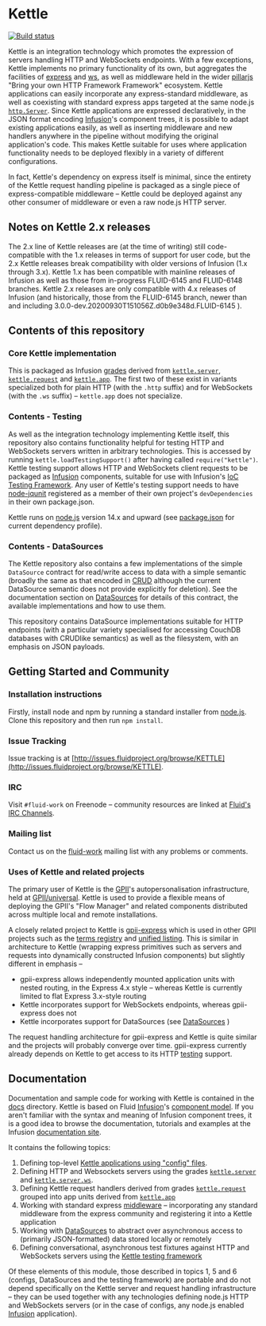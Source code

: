 # Kettle

[![Build status](https://badge.buildkite.com/8715d7bc790b1c2702109d3ce2b777fe5322c858465e587478.svg)](https://buildkite.com/fluid-project/kettle)

Kettle is an integration technology which promotes the expression of servers handling HTTP and WebSockets endpoints.
With a few exceptions, Kettle implements no primary functionality of its own, but aggregates the facilities of
[express](http://expressjs.com/) and [ws](https://github.com/websockets/ws), as well as middleware held in the wider
[pillarjs](https://github.com/pillarjs) "Bring your own HTTP Framework Framework" ecosystem. Kettle applications can
easily incorporate any express-standard middleware, as well as coexisting with standard express apps targeted at the
same node.js <a href="https://nodejs.org/api/http.html#http_class_http_server"><code>http.Server</code></a>. Since
Kettle applications are expressed declaratively, in the JSON format encoding
[Infusion](https://github.com/fluid-project/infusion)'s component trees, it is possible to adapt existing
applications easily, as well as inserting middleware and new handlers anywhere in the pipeline without modifying the
original application's code. This makes Kettle suitable for uses where application functionality needs to be deployed
flexibly in a variety of different configurations.

In fact, Kettle's dependency on express itself is minimal, since the entirety of the Kettle request handling pipeline
is packaged as a single piece of express-compatible middleware – Kettle could be deployed against any other consumer
of middleware or even a raw node.js HTTP server.

## Notes on Kettle 2.x releases

The 2.x line of Kettle releases are (at the time of writing) still code-compatible with the 1.x releases in terms of
support for user code, but the 2.x Kettle releases break compatibility with older versions of Infusion (1.x through
3.x). Kettle 1.x has been compatible with mainline releases of Infusion as well as those from in-progress
FLUID-6145 and FLUID-6148 branches. Kettle 2.x releases are only compatible with 4.x releases of Infusion (and
historically, those from the FLUID-6145 branch, newer than and including
3.0.0-dev.20200930T151056Z.d0b9e348d.FLUID-6145 ).

## Contents of this repository

### Core Kettle implementation

This is packaged as Infusion [grades](http://docs.fluidproject.org/infusion/development/ComponentGrades.html) derived
from [`kettle.server`](./docs/Servers.md#kettle.server),
[`kettle.request`](./docs/RequestHandlersAndApps.md#kettle.request) and
[`kettle.app`](./docs/RequestHandlersAndApps.md#kettle.app). The first two of these exist in variants specialized both
for plain HTTP (with the `.http` suffix) and for WebSockets (with the `.ws` suffix) – `kettle.app` does not specialize.

### Contents - Testing

As well as the integration technology implementing Kettle itself, this repository also contains functionality helpful
for testing HTTP and WebSockets servers written in arbitrary technologies. This is accessed by running
`kettle.loadTestingSupport()` after having called `require("kettle")`. Kettle testing support allows HTTP and
WebSockets client requests to be packaged as [Infusion](https://github.com/fluid-project/infusion) components, suitable
for use with Infusion's
[IoC Testing Framework](http://docs.fluidproject.org/infusion/development/IoCTestingFramework.html).
Any user of Kettle's testing support needs to have [node-jqunit](https://github.com/fluid-project/node-jqunit)
registered as a member of their own project's `devDependencies` in their own package.json.

Kettle runs on [node.js](https://nodejs.org) version 14.x and upward (see [package.json](package.json) for current
dependency profile).

### Contents - DataSources

The Kettle repository also contains a few implementations of the simple `DataSource` contract for read/write access to
data with a simple semantic (broadly the same as that encoded in
[CRUD](https://en.wikipedia.org/wiki/Create,_read,_update_and_delete) although the current DataSource semantic does not
provide explicitly for deletion). See the documentation section on [DataSources](./docs/DataSources.md) for details of
this contract, the available implementations and how to use them.

This repository contains DataSource implementations suitable for HTTP endpoints (with a particular variety specialised
for accessing CouchDB databases with CRUDlike semantics) as well as the filesystem, with an emphasis on JSON payloads.

## Getting Started and Community

### Installation instructions

Firstly, install node and npm by running a standard installer from [node.js](https://nodejs.org). Clone this repository
and then run `npm install`.

### Issue Tracking

Issue tracking is at [http://issues.fluidproject.org/browse/KETTLE](http://issues.fluidproject.org/browse/KETTLE).

### IRC

Visit `#fluid-work` on Freenode – community resources are linked at
[Fluid's IRC Channels](https://wiki.fluidproject.org/display/fluid/IRC+Channel).

### Mailing list

Contact us on the [fluid-work](https://wiki.fluidproject.org/display/fluid/Mailing+Lists) mailing list with any
problems or comments.

### Uses of Kettle and related projects

The primary user of Kettle is the [GPII](http://gpii.net/)'s autopersonalisation infrastructure, held at
[GPII/universal](https://github.com/GPII/universal). Kettle is used to provide a flexible means of deploying the
GPII's "Flow Manager" and related components distributed across multiple local and remote installations.

A closely related project to Kettle is [gpii-express](https://github.com/GPII/gpii-express) which is used in other
GPII projects such as the [terms registry](https://github.com/GPII/common-terms-registry) and
[unified listing](https://github.com/GPII/ul-api). This is similar in architecture to Kettle (wrapping express
primitives such as servers and requests into dynamically constructed Infusion components) but slightly different in
emphasis –

* gpii-express allows independently mounted application units with nested routing, in the Express 4.x style – whereas
  Kettle is currently limited to flat Express 3.x-style routing
* Kettle incorporates support for WebSockets endpoints, whereas gpii-express does not
* Kettle incorporates support for DataSources (see [DataSources](./docs/DataSources.md) )

The request handling architecture for gpii-express and Kettle is quite similar and the projects will probably converge
over time. gpii-express currently already depends on Kettle to get access to its HTTP
[testing](./docs/KettleTestingFramework.md) support.

## Documentation

Documentation and sample code for working with Kettle is contained in the [docs](./docs) directory. Kettle is based on
Fluid [Infusion](http://fluidproject.org/infusion.html)'s
[component model](http://docs.fluidproject.org/infusion/development/HowToUseInfusionIoC.html). If you aren't familiar
with the syntax and meaning of Infusion component trees, it is a good idea to browse the documentation, tutorials and
examples at the Infusion [documentation site](http://docs.fluidproject.org/infusion/development/).

It contains the following topics:

1. Defining top-level [Kettle applications using "config" files](docs/ConfigsAndApplications.md).
2. Defining HTTP and Websockets servers using the grades [`kettle.server`](./docs/Servers.md#kettle.server) and
   [`kettle.server.ws`](./docs/Servers.md#kettle.server.ws).
3. Defining Kettle request handlers derived from grades
   [`kettle.request`](./docs/RequestHandlersAndApps.md#kettle.request) grouped into app units derived from
   [`kettle.app`](./docs/RequestHandlersAndApps.md#kettle.app)
4. Working with standard express [middleware](./docs/Middleware.md) –  incorporating any standard middleware from the
   express community and registering it into a Kettle application
5. Working with [DataSources](./docs/DataSources.md) to abstract over asynchronous access to (primarily JSON-formatted)
   data stored locally or remotely
6. Defining conversational, asynchronous test fixtures against HTTP and WebSockets servers using the [Kettle testing
   framework](./docs/KettleTestingFramework.md)

Of these elements of this module, those described in topics 1, 5 and 6 (configs, DataSources and the testing framework)
are portable and do not depend specifically on the Kettle server and request handling infrastructure –   they can be
used together with any technologies defining node.js HTTP and WebSockets servers (or in the case of configs,
any node.js enabled [Infusion](http://fluidproject.org/infusion.html) application).
